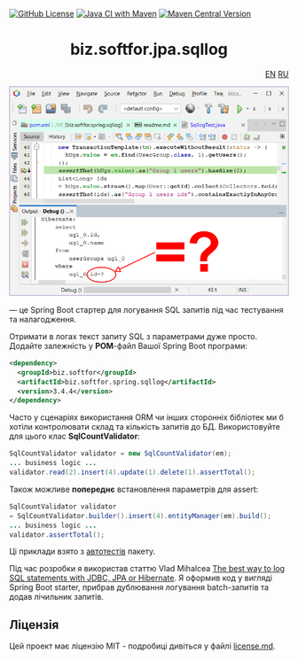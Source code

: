 [![GitHub License](https://img.shields.io/github/license/ovsyannykov/biz.softfor.spring.sqllog)](license.md)
[![Java CI with Maven](https://github.com/ovsyannykov/biz.softfor.spring.sqllog/actions/workflows/maven.yml/badge.svg)](https://github.com/ovsyannykov/biz.softfor.spring.sqllog/actions/workflows/maven.yml)
[![Maven Central Version](https://img.shields.io/maven-central/v/biz.softfor/biz.softfor.spring.sqllog)](https://mvnrepository.com/artifact/biz.softfor/biz.softfor.spring.sqllog)

<h1 align="center">biz.softfor.jpa.sqllog</h1>
<p align="right">
  <a href="readme.md">EN</a>
  <a href="readme.ru.md">RU</a>
</p>

![Demo](doc/images/readme.png)

— це Spring Boot стартер для логування SQL запитів під час тестування та
налагодження.

Отримати в логах текст запиту SQL з параметрами дуже просто.
Додайте залежність у __POM__-файл Вашої Spring Boot програми:
```xml
<dependency>
  <groupId>biz.softfor</groupId>
  <artifactId>biz.softfor.spring.sqllog</artifactId>
  <version>3.4.4</version>
</dependency>
```

Часто у сценаріях використання ORM чи інших сторонніх бібліотек ми б хотіли
контролювати склад та кількість запитів до БД. Використовуйте для цього клас
__SqlCountValidator__:
```java
SqlCountValidator validator = new SqlCountValidator(em);
... business logic ...
validator.read(2).insert(4).update(1).delete(1).assertTotal();
```

Також можливе __попереднє__ встановлення параметрів для assert:
```java
SqlCountValidator validator
= SqlCountValidator.builder().insert(4).entityManager(em).build();
... business logic ...
validator.assertTotal();
```

Ці приклади взято з [автотестів](src/test/java/biz/softfor/spring/sqllog/) пакету.

Під час розробки я використав статтю Vlad Mihalcea
[The best way to log SQL statements with JDBC, JPA or Hibernate](https://vladmihalcea.com/the-best-way-to-log-jdbc-statements/).
Я оформив код у вигляді Spring Boot starter, прибрав дублювання логування
batch-запитів та додав лічильник запитів.

## Ліцензія

Цей проект має ліцензію MIT - подробиці дивіться у файлі [license.md](license.md).
